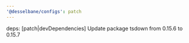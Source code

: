 ```yaml
---
'@desselbane/configs': patch
---
```


deps: [patch|devDependencies] Update package tsdown from 0.15.6 to 0.15.7
